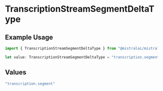 # TranscriptionStreamSegmentDeltaType

## Example Usage

```typescript
import { TranscriptionStreamSegmentDeltaType } from "@mistralai/mistralai/models/components";

let value: TranscriptionStreamSegmentDeltaType = "transcription.segment";
```

## Values

```typescript
"transcription.segment"
```